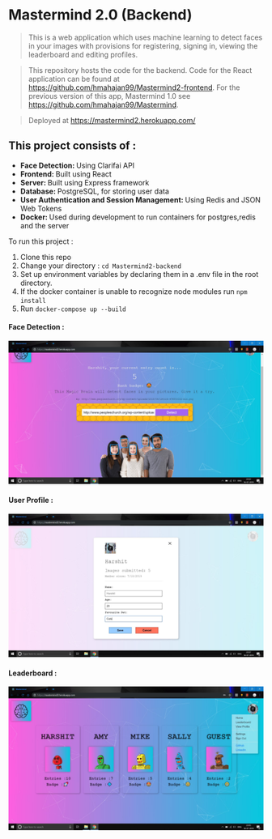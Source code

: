 # Mastermind 2.0 (Backend)

> This is a web application which uses machine learning to detect faces in your images with provisions for registering, signing in, viewing the leaderboard and editing profiles.

> This repository hosts the code for the backend. Code for the React application can be found at https://github.com/hmahajan99/Mastermind2-frontend.
For the previous version of this app, Mastermind 1.0 see https://github.com/hmahajan99/Mastermind.

> Deployed at https://mastermind2.herokuapp.com/

## This project consists of :
<ul>
<li><b>Face Detection: </b>Using Clarifai API</li>
<li><b>Frontend: </b>Built using React</li>
<li><b>Server: </b>Built using Express framework</li>
<li><b>Database: </b>PostgreSQL, for storing user data</li>
<li><b>User Authentication and Session Management: </b>Using Redis and JSON Web Tokens</li>
<li><b>Docker: </b>Used during development to run containers for postgres,redis and the server</li>
</ul>

To run this project :
1. Clone this repo
2. Change your directory : `cd Mastermind2-backend`
3. Set up environment variables by declaring them in a .env file in the root directory. 
4. If the docker container is unable to recognize node modules run `npm install`
5. Run `docker-compose up --build`

#### Face Detection :
![](screenshots/FaceDetection.JPG)

#### User Profile :
![](screenshots/Profile.JPG)

#### Leaderboard :
![](screenshots/Leaderboard.JPG)

